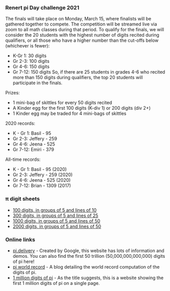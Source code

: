 ### Renert pi Day challenge 2021

The finals will take place on Monday, March 15, where finalists will be gathered together to compete. The competition will be streamed live via zoom to all math classes during that period. To qualify for the finals, we will consider the 20 students with the highest number of digits recited during qualifiers, or all those who have a higher number than the cut-offs below (whichever is fewer):
 * K-Gr 1: 30 digits
 * Gr 2-3: 100 digits
 * Gr 4-6: 150 digits
 * Gr 7-12: 150 digits
So, if there are 25 students in grades 4-6 who recited more than 150 digits during qualifiers, the top 20 students will participate in the finals. 

Prizes: 
 * 1 mini-bag of skittles for every 50 digits recited
 * A Kinder egg for the first 100 digits (K-div 1) or 200 digits (div 2+)
 * 1 Kinder egg may be traded for 4 mini-bags of skittles

<!--
K - Gr 1
Gr 2-3
Gr 4-6
Gr 7-12
-->

2020 records:

 * K - Gr 1: Basil - 95
 * Gr 2-3: Jeffery - 259
 * Gr 4-6: Jeena - 525
 * Gr 7-12: Emiri - 379

All-time records:

 * K - Gr 1: Basil - 95 (2020)
 * Gr 2-3: Jeffery - 259 (2020)
 * Gr 4-6: Jeena - 525 (2020)
 * Gr 7-12: Brian - 1309 (2017)


### &pi; digit sheets
  * <a href="https://vchan2.github.io/pi/pi_100_10.pdf"> 100 digits, in groups of 5 and lines of 10 </a>
  * <a href="https://vchan2.github.io/pi/pi_300_25.pdf"> 300 digits, in groups of 5 and lines of 25 </a>
  * <a href="https://vchan2.github.io/pi/pi_1000_50.pdf"> 1000 digits, in groups of 5 and lines of 50 </a>
  * <a href="https://vchan2.github.io/pi/pi_2000_50.pdf"> 2000 digits, in groups of 5 and lines of 50 </a>

### Online links
   * <a href="https://pi.delivery/">pi.delivery</a> - Created by Google, this website has lots of information and demos. You can also find the first 50 trillion (50,000,000,000,000) digits of pi here!
   * <a href="https://blog.timothymullican.com/calculating-pi-my-attempt-breaking-pi-record">pi world record</a> - A blog detailing the world record computation of the digits of pi.
   * <a href="https://www.piday.org/million/">1 million digits of pi</a> - As the title suggests, this is a website showing the first 1 million digits of pi on a single page.
